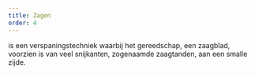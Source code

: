 ```yaml
---
title: Zagen
order: 4
---
```


is een verspanings­techniek waarbij het gereedschap, een zaagblad, voorzien is van veel snijkanten, zogenaamde zaagtanden, aan een smalle zijde.
